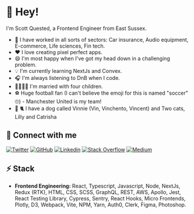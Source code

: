 # 👋 Hey!

I'm Scott Quested, a Frontend Engineer from East Sussex.

- 🔭 I have worked in all sorts of sectors: Car insurance, Audio equipment, E-commerce, Life sciences, Fin tech.
- ❤️ I love creating pixel perfect apps.
- 😄 I'm most happy when I've got my head down in a challenging problem.
- 💡 I'm currently learning NextJs and Convex.
- 🎧 I'm always listening to DnB when I code.
- 👨‍👩‍👧‍👦 I'm married with four children.
- ⚽ Huge football fan (I can't believe the emoji for this is named "soccer" 🙄) - Manchester United is my team!
- 🐶 🐈 I have a dog called Vinnie (Vin, Vinchento, Vincent) and Two cats, Lilly and Catrisha

## 🔗 Connect with me

[![Twitter](https://img.shields.io/badge/Twitter-1DA1F2?style=for-the-badge&logo=twitter&logoColor=white)](https://twitter.com/scottquested)
[![GitHub](https://img.shields.io/badge/GitHub-100000?style=for-the-badge&logo=github&logoColor=white)](https://github.com/scottquested)
[![Linkedin](https://img.shields.io/badge/LinkedIn-0077B5?style=for-the-badge&logo=linkedin&logoColor=white)](https://www.linkedin.com/in/scottquested/)
[![Stack Overflow](https://img.shields.io/badge/Stack_Overflow-FE7A16?style=for-the-badge&logo=stack-overflow&logoColor=white)](https://stackoverflow.com/users/3592787/scott-quested)
[![Medium](https://img.shields.io/badge/Medium-12100E?style=for-the-badge&logo=medium&logoColor=white)](https://medium.com/@scottquested)

## ⚡ Stack

- **Frontend Engineering:** React, Typescript, Javascript, Node, NextJs, Redux (RTK), HTML, CSS, SCSS, GraphQL, REST, AWS, Apollo, Jest, React Testing Library, Cypress, Sentry, React Hooks, Micro Frontends, Plotly, D3, Webpack, Vite, NPM, Yarn, Auth0, Clerk, Figma, Photoshop.
